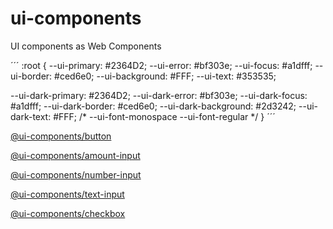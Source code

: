 # ui-components
UI components as Web Components

´´´
:root {
  --ui-primary: #2364D2;
  --ui-error: #bf303e;
  --ui-focus: #a1dfff;
  --ui-border: #ced6e0;
  --ui-background: #FFF;
  --ui-text: #353535;

  --ui-dark-primary: #2364D2;
  --ui-dark-error: #bf303e;
  --ui-dark-focus: #a1dfff;
  --ui-dark-border: #ced6e0;
  --ui-dark-background: #2d3242;
  --ui-dark-text: #FFF;
  /* --ui-font-monospace
  --ui-font-regular */
}
´´´

[@ui-components/button](/packages/button/)

[@ui-components/amount-input](/packages/amount-input/)

[@ui-components/number-input](/packages/number-input/)

[@ui-components/text-input](/packages/text-input/)

[@ui-components/checkbox](/packages/checkbox/)